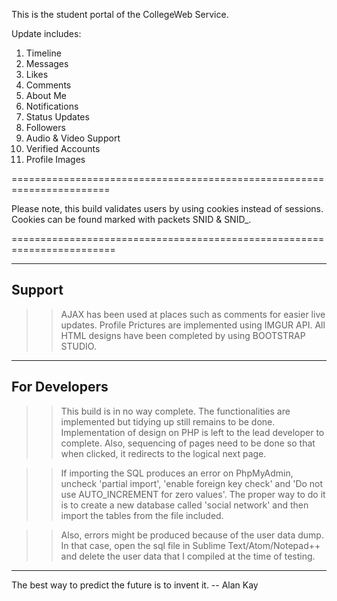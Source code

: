 This is the student portal of the CollegeWeb Service. 

Update includes:

1. Timeline
2. Messages
3. Likes
4. Comments
5. About Me
6. Notifications
7. Status Updates
8. Followers
9. Audio & Video Support
10. Verified Accounts
11. Profile Images


=======================================================================

Please note, this build validates users by using cookies instead of sessions. Cookies can be found 
marked 
with packets SNID & SNID_. 

========================================================================

--------------------------------------------
Support
--------------------------------------------

>> AJAX has been used at places such as comments for easier live updates. 
>> Profile Prictures are implemented using IMGUR API. 
>> All HTML designs have been completed by using BOOTSTRAP STUDIO.

--------------------------------------------
For Developers
--------------------------------------------

>> This build is in no way complete. The functionalities are implemented but tidying up still remains to be done. 
Implementation of design on PHP is left to the lead developer to complete. Also, sequencing of pages need to be 
done so that when clicked, it redirects to the logical next page. 

>> If importing the SQL produces an error on PhpMyAdmin, uncheck 'partial import', 'enable foreign key check' and 'Do not   use AUTO_INCREMENT for zero values'. The proper way to do it is to create a new database called 'social network' and then import the tables from the file included. 


>> Also, errors might be produced because of the user data dump. In that case, open the sql file in Sublime Text/Atom/Notepad++ and delete the user data that I compiled at the time of testing. 

----------------------------------------------------------------------------------------------------------------------------

The best way to predict the future is to invent it.
													-- Alan Kay
